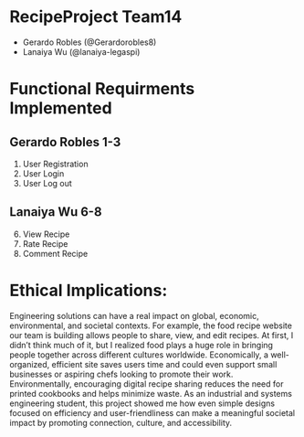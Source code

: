 # RecipeProject Team14
- Gerardo Robles (@Gerardorobles8)
- Lanaiya Wu (@lanaiya-legaspi)

# Functional Requirments Implemented
## Gerardo Robles 1-3
1. User Registration
2. User Login
3. User Log out
## Lanaiya Wu 6-8
6. View Recipe
7. Rate Recipe
8. Comment Recipe

# Ethical Implications:


Engineering solutions can have a real impact on global, economic, environmental, and societal contexts. For example, the food recipe website our team is building allows people to share, view, and edit recipes. At first, I didn’t think much of it, but I realized food plays a huge role in bringing people together across different cultures worldwide. Economically, a well-organized, efficient site saves users time and could even support small businesses or aspiring chefs looking to promote their work. Environmentally, encouraging digital recipe sharing reduces the need for printed cookbooks and helps minimize waste. As an industrial and systems engineering student, this project showed me how even simple designs focused on efficiency and user-friendliness can make a meaningful societal impact by promoting connection, culture, and accessibility.

